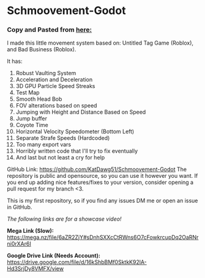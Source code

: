 # Schmoovement-Godot

### Copy and Pasted from [here:](https://forum.godotengine.org/t/3d-schmovement-system-showcase/97992/2)

I made this little movement system based on: Untitled Tag Game (Roblox), and Bad Business (Roblox).

It has:
1. Robust Vaulting System
2. Acceleration and Deceleration
3. 3D GPU Particle Speed Streaks 
4. Test Map
5. Smooth Head Bob
6. FOV alterations based on speed
7. Jumping with Height and Distance Based on Speed
8. Jump buffer
9. Coyote Time
10. Horizontal Velocity Speedometer (Bottom Left)
11. Separate Strafe Speeds (Hardcoded)
13. Too many export vars
14. Horribly written code that I'll try to fix eventually
15. And last but not least a cry for help

GitHub Link: https://github.com/KatDawg51/Schmoovement-Godot
The repository is public and opensource, so you can use it however you want.
If you end up adding nice features/fixes to your version, consider opening a pull request for my branch <3.

This is my first repository, so if you find any issues DM me or open an issue in GitHub.

*The following links are for a showcase video!*

**Mega Link (Slow):**
https://mega.nz/file/6aZR2ZjY#sDnhSXXcCtRWns6O7cFowkrcupDq2OaRNrni0rXAr6I

**Google Drive Link (Needs Account):**
https://drive.google.com/file/d/16kShbBMf0SktkK92lA-Hd3SrjDy8VMFX/view

